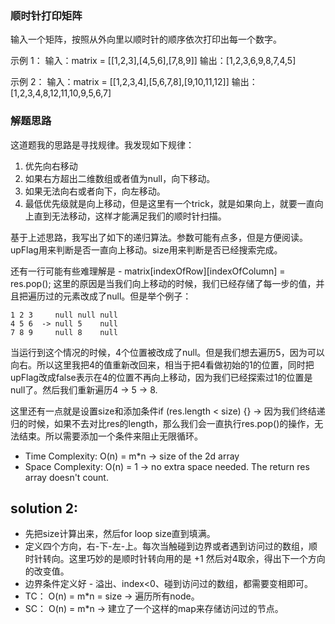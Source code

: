 ### 顺时针打印矩阵
输入一个矩阵，按照从外向里以顺时针的顺序依次打印出每一个数字。

示例 1：
输入：matrix = [[1,2,3],[4,5,6],[7,8,9]]
输出：[1,2,3,6,9,8,7,4,5]

示例 2：
输入：matrix = [[1,2,3,4],[5,6,7,8],[9,10,11,12]]
输出：[1,2,3,4,8,12,11,10,9,5,6,7]

### 解题思路

这道题我的思路是寻找规律。我发现如下规律：
1. 优先向右移动
2. 如果右方超出二维数组或者值为null，向下移动。
3. 如果无法向右或者向下，向左移动。
4. 最低优先级就是向上移动，但是这里有一个trick，就是如果向上，就要一直向上直到无法移动，这样才能满足我们的顺时针扫描。

基于上述思路，我写出了如下的递归算法。参数可能有点多，但是方便阅读。upFlag用来判断是否一直向上移动。size用来判断是否已经搜索完成。

还有一行可能有些难理解是 - matrix[indexOfRow][indexOfColumn] = res.pop();
这里的原因是当我们向上移动的时候，我们已经存储了每一步的值，并且把遍历过的元素改成了null。但是举个例子：
```
1 2 3     null null null
4 5 6  -> null 5    null
7 8 9     null 8    null
```
当运行到这个情况的时候，4个位置被改成了null。但是我们想去遍历5，因为可以向右。所以这里我把4的值重新改回来，相当于把4看做初始的1的位置，同时把upFlag改成false表示在4的位置不再向上移动，因为我们已经探索过1的位置是null了。然后我们重新遍历4 -> 5 -> 8.

这里还有一点就是设置size和添加条件if (res.length < size) {} -> 因为我们终结递归的时候，如果不去对比res的length，那么我们会一直执行res.pop()的操作，无法结束。所以需要添加一个条件来阻止无限循环。

- Time Complexity: O(n) = m*n -> size of the 2d array
- Space Complexity: O(n) = 1 -> no extra space needed. The return res array doesn't count.

## solution 2:
- 先把size计算出来，然后for loop size直到填满。
- 定义四个方向，右-下-左-上。每次当触碰到边界或者遇到访问过的数组，顺时针转向。这里巧妙的是顺时针转向用的是 +1 然后对4取余，得出下一个方向的改变值。
- 边界条件定义好 - 溢出、index<0、碰到访问过的数组，都需要变相即可。
- TC： O(n) = m*n = size -> 遍历所有node。
- SC： O(n) = m*n -> 建立了一个这样的map来存储访问过的节点。